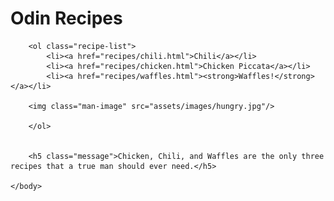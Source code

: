 
<html>
    <head>
        <title>My First Project</title>
        <meta charset="UTF-8">
        <link rel="stylesheet" href="assets/css/style.css"/>
    </head>
    <body>
        <h1 class="title">Odin Recipes</h1>
        
        <ol class="recipe-list">
            <li><a href="recipes/chili.html">Chili</a></li>
            <li><a href="recipes/chicken.html">Chicken Piccata</a></li>
            <li><a href="recipes/waffles.html"><strong>Waffles!</strong></a></li>
        
        <img class="man-image" src="assets/images/hungry.jpg"/>
        
        </ol>
        
        
        <h5 class="message">Chicken, Chili, and Waffles are the only three recipes that a true man should ever need.</h5>
        
    </body>
</html>